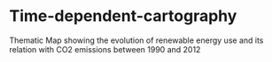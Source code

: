 # Time-dependent-cartography
Thematic Map showing the evolution of renewable energy use and its relation with CO2 emissions between 1990 and 2012
